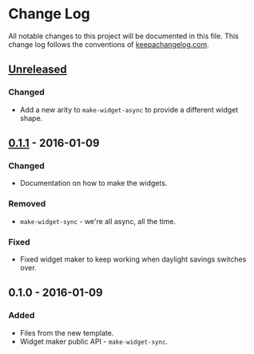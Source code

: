 # Change Log
All notable changes to this project will be documented in this file. This change log follows the conventions of [keepachangelog.com](http://keepachangelog.com/).

## [Unreleased][unreleased]
### Changed
- Add a new arity to `make-widget-async` to provide a different widget shape.

## [0.1.1] - 2016-01-09
### Changed
- Documentation on how to make the widgets.

### Removed
- `make-widget-sync` - we're all async, all the time.

### Fixed
- Fixed widget maker to keep working when daylight savings switches over.

## 0.1.0 - 2016-01-09
### Added
- Files from the new template.
- Widget maker public API - `make-widget-sync`.

[unreleased]: https://github.com/your-name/trie/compare/0.1.1...HEAD
[0.1.1]: https://github.com/your-name/trie/compare/0.1.0...0.1.1
